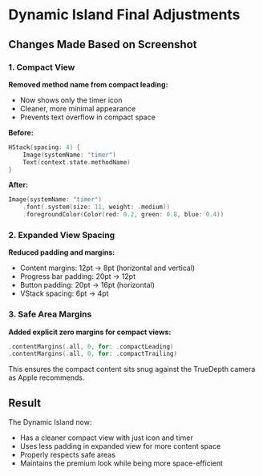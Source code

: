 # Dynamic Island Final Adjustments

## Changes Made Based on Screenshot

### 1. Compact View
**Removed method name from compact leading:**
- Now shows only the timer icon
- Cleaner, more minimal appearance
- Prevents text overflow in compact space

**Before:**
```swift
HStack(spacing: 4) {
    Image(systemName: "timer")
    Text(context.state.methodName)
}
```

**After:**
```swift
Image(systemName: "timer")
    .font(.system(size: 11, weight: .medium))
    .foregroundColor(Color(red: 0.2, green: 0.8, blue: 0.4))
```

### 2. Expanded View Spacing
**Reduced padding and margins:**
- Content margins: 12pt → 8pt (horizontal and vertical)
- Progress bar padding: 20pt → 12pt
- Button padding: 20pt → 16pt (horizontal)
- VStack spacing: 6pt → 4pt

### 3. Safe Area Margins
**Added explicit zero margins for compact views:**
```swift
.contentMargins(.all, 0, for: .compactLeading)
.contentMargins(.all, 0, for: .compactTrailing)
```

This ensures the compact content sits snug against the TrueDepth camera as Apple recommends.

## Result
The Dynamic Island now:
- Has a cleaner compact view with just icon and timer
- Uses less padding in expanded view for more content space
- Properly respects safe areas
- Maintains the premium look while being more space-efficient
